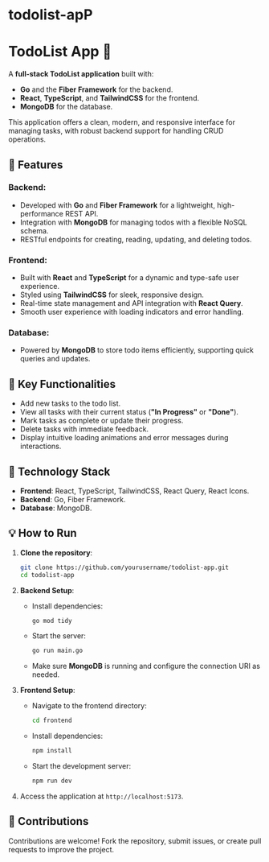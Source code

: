 # todolist-apP
# TodoList App 📝  

A **full-stack TodoList application** built with:  
- **Go** and the **Fiber Framework** for the backend.  
- **React**, **TypeScript**, and **TailwindCSS** for the frontend.  
- **MongoDB** for the database.  

This application offers a clean, modern, and responsive interface for managing tasks, with robust backend support for handling CRUD operations.  

## 🌟 Features  

### Backend:  
- Developed with **Go** and **Fiber Framework** for a lightweight, high-performance REST API.  
- Integration with **MongoDB** for managing todos with a flexible NoSQL schema.  
- RESTful endpoints for creating, reading, updating, and deleting todos.  

### Frontend:  
- Built with **React** and **TypeScript** for a dynamic and type-safe user experience.  
- Styled using **TailwindCSS** for sleek, responsive design.  
- Real-time state management and API integration with **React Query**.  
- Smooth user experience with loading indicators and error handling.  

### Database:  
- Powered by **MongoDB** to store todo items efficiently, supporting quick queries and updates.  

## 🚀 Key Functionalities  
- Add new tasks to the todo list.  
- View all tasks with their current status (**"In Progress"** or **"Done"**).  
- Mark tasks as complete or update their progress.  
- Delete tasks with immediate feedback.  
- Display intuitive loading animations and error messages during interactions.  

## 📂 Technology Stack  

- **Frontend**: React, TypeScript, TailwindCSS, React Query, React Icons.  
- **Backend**: Go, Fiber Framework.  
- **Database**: MongoDB.  

## 💡 How to Run  

1. **Clone the repository**:  
   ```bash  
   git clone https://github.com/yourusername/todolist-app.git  
   cd todolist-app  
   ```  

2. **Backend Setup**:  
   - Install dependencies:  
     ```bash  
     go mod tidy  
     ```  
   - Start the server:  
     ```bash  
     go run main.go  
     ```  
   - Make sure **MongoDB** is running and configure the connection URI as needed.  

3. **Frontend Setup**:  
   - Navigate to the frontend directory:  
     ```bash  
     cd frontend  
     ```  
   - Install dependencies:  
     ```bash  
     npm install  
     ```  
   - Start the development server:  
     ```bash  
     npm run dev  
     ```  

4. Access the application at `http://localhost:5173`.  

## 🤝 Contributions  

Contributions are welcome! Fork the repository, submit issues, or create pull requests to improve the project.  



